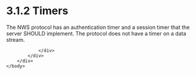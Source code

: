 <html dir="LTR" xmlns:mshelp="http://msdn.microsoft.com/mshelp" xmlns:ddue="http://ddue.schemas.microsoft.com/authoring/2003/5" xmlns:xlink="http://www.w3.org/1999/xlink" xmlns:tool="http://www.microsoft.com/tooltip">
    <head>
        <meta http-equiv="Content-Type" content="text/html; CHARSET=utf-8"></meta>
        <meta name="save" content="history"></meta>
        <title>3.1.2 Timers</title>
        <xml>
            <mshelp:toctitle title="3.1.2 Timers"></mshelp:toctitle>
            <mshelp:rltitle title="[MS-SSNWS]: Timers"></mshelp:rltitle>
            <mshelp:keyword index="A" term="e7a5fcfa-3fed-4267-94d1-dfc95e865fa2"></mshelp:keyword>
            <mshelp:attr name="DCSext.ContentType" value="open specification"></mshelp:attr>
            <mshelp:attr name="AssetID" value="e7a5fcfa-3fed-4267-94d1-dfc95e865fa2"></mshelp:attr>
            <mshelp:attr name="TopicType" value="kbRef"></mshelp:attr>
            <mshelp:attr name="DCSext.Title" value="[MS-SSNWS]: Timers" />
        </xml>
    </head>
    <body>
        <div id="header">
            <h1 class="heading">3.1.2 Timers</h1>
        </div>
        <div id="mainSection">
            <div id="mainBody">
                <div id="allHistory" class="saveHistory"></div>
                <div id="sectionSection0" class="section" name="collapseableSection">
                    

<p>The NWS protocol has an authentication timer and a session
timer that the server SHOULD implement. The protocol does not have a timer on a
data stream.</p>


                </div>
            </div>
        </div>
    </body>
</html>